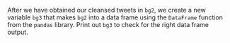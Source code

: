 <!--title={Creating A Data Frame Of Tweets}-->

After we have obtained our cleansed tweets in `bg2`, we create a new variable `bg3` that makes `bg2` into a data frame using the `DataFrame` function from the `pandas` library. Print out `bg3` to check for the right data frame output.

